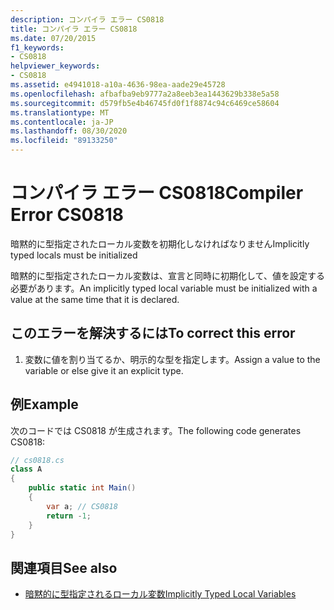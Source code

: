```yaml
---
description: コンパイラ エラー CS0818
title: コンパイラ エラー CS0818
ms.date: 07/20/2015
f1_keywords:
- CS0818
helpviewer_keywords:
- CS0818
ms.assetid: e4941018-a10a-4636-98ea-aade29e45728
ms.openlocfilehash: afbafba9eb9777a2a8eeb3ea1443629b338e5a58
ms.sourcegitcommit: d579fb5e4b46745fd0f1f8874c94c6469ce58604
ms.translationtype: MT
ms.contentlocale: ja-JP
ms.lasthandoff: 08/30/2020
ms.locfileid: "89133250"
---
```

# <a name="compiler-error-cs0818"></a><span data-ttu-id="f0103-103">コンパイラ エラー CS0818</span><span class="sxs-lookup"><span data-stu-id="f0103-103">Compiler Error CS0818</span></span>
<span data-ttu-id="f0103-104">暗黙的に型指定されたローカル変数を初期化しなければなりません</span><span class="sxs-lookup"><span data-stu-id="f0103-104">Implicitly typed locals must be initialized</span></span>  
  
 <span data-ttu-id="f0103-105">暗黙的に型指定されたローカル変数は、宣言と同時に初期化して、値を設定する必要があります。</span><span class="sxs-lookup"><span data-stu-id="f0103-105">An implicitly typed local variable must be initialized with a value at the same time that it is declared.</span></span>  
  
## <a name="to-correct-this-error"></a><span data-ttu-id="f0103-106">このエラーを解決するには</span><span class="sxs-lookup"><span data-stu-id="f0103-106">To correct this error</span></span>  
  
1. <span data-ttu-id="f0103-107">変数に値を割り当てるか、明示的な型を指定します。</span><span class="sxs-lookup"><span data-stu-id="f0103-107">Assign a value to the variable or else give it an explicit type.</span></span>  
  
## <a name="example"></a><span data-ttu-id="f0103-108">例</span><span class="sxs-lookup"><span data-stu-id="f0103-108">Example</span></span>  
 <span data-ttu-id="f0103-109">次のコードでは CS0818 が生成されます。</span><span class="sxs-lookup"><span data-stu-id="f0103-109">The following code generates CS0818:</span></span>  
  
```csharp  
// cs0818.cs  
class A  
{  
    public static int Main()  
    {  
        var a; // CS0818  
        return -1;  
    }  
}  
```  
  
## <a name="see-also"></a><span data-ttu-id="f0103-110">関連項目</span><span class="sxs-lookup"><span data-stu-id="f0103-110">See also</span></span>

- [<span data-ttu-id="f0103-111">暗黙的に型指定されるローカル変数</span><span class="sxs-lookup"><span data-stu-id="f0103-111">Implicitly Typed Local Variables</span></span>](../programming-guide/classes-and-structs/implicitly-typed-local-variables.md)
